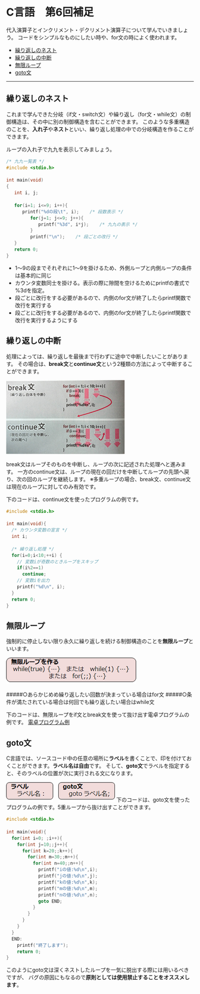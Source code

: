 # C言語　第6回補足
代入演算子とインクリメント・デクリメント演算子について学んでいきましょう。
コードをシンプルなものにしたい時や、for文の時によく使われます。

  - [繰り返しのネスト](#繰り返しのネスト)
  - [繰り返しの中断](#繰り返しの中断)
  - [無限ループ](#無限ループ)
  - [goto文](#goto文)
  
  -------------------------
  
## 繰り返しのネスト
これまで学んできた分岐（if文・switch文）や繰り返し（for文・while文）の制御構造は、その中に別の制御構造を含むことができます。
このような多重構造のことを、**入れ子**や**ネスト**といい、繰り返し処理の中での分岐構造を作ることができます。

ループの入れ子で九九を表示してみましょう。
``` C
/* 九九一覧表 */
#include <stdio.h>
 
int main(void)
{
   int i, j;
 
   for(i=1; i<=9; i++){
      printf("%dの段\t", i);    /* 段数表示 */
         for(j=1; j<=9; j++){
            printf("%3d", i*j);    /* 九九の表示 */
         }
         printf("\n");    /* 段ごとの改行 */
   }
   return 0;
}
```

 - 1～9の段までそれぞれに1～9を掛けるため、外側ループと内側ループの条件は基本的に同じ
 - カウンタ変数同士を掛ける。表示の際に隙間を空けるためにprintfの書式で %3dを指定。
 - 段ごとに改行をする必要があるので、内側のfor文が終了したらprintf関数で改行を実行する
 - 段ごとに改行をする必要があるので、内側のfor文が終了したらprintf関数で改行を実行するようにする

## 繰り返しの中断
処理によっては、繰り返しを最後まで行わずに途中で中断したいことがあります。
その場合は、**break文**と**continue文**という2種類の方法によって中断することができます。

![](./img/pc_06+_1.png)

break文はループそのものを中断し、ループの次に記述された処理へと進みます。
一方のcontinue文は、ループの現在の回だけを中断してループの先頭へ戻り、次の回のループを継続します。
※多重ループの場合、break文、continue文は現在のループに対してのみ有効です。

下のコードは、continue文を使ったプログラムの例です。

``` C
#include <stdio.h>
 
int main(void){
  /* カウンタ変数の宣言 */
  int i;
 
  /* 繰り返し処理 */
  for(i=0;i<10;++i) {
    // 変数iが奇数のときループをスキップ
    if(i%2==1)
      continue;
    // 変数iを出力
    printf("%d\n", i);
  }
  return 0;
}
```

## 無限ループ
強制的に停止しない限り永久に繰り返しを続ける制御構造のことを**無限ループ**といいます。

![](./img/pc_06+_2.png)

#####○あらかじめめ繰り返したい回数が決まっている場合はfor文
#####○条件が満たされている場合は何回でも繰り返したい場合はwhile文

下のコードは、無限ループをif文とbreak文を使って抜け出す電卓プログラムの例です。
[電卓プログラム例](pc_code_06+_1.md)

## goto文
C言語では、ソースコード中の任意の場所に**ラベル**を書くことで、印を付けておくことができます。**ラベル名は自由**です。
そして、**goto文**でラベルを指定すると、そのラベルの位置が次に実行される文になります。

![](./img/pc_06+_3.png)　![](./img/pc_06+_4.png)
下のコードは、goto文を使ったプログラムの例です。5重ループから抜け出すことができます。
```　C
#include <stdio.h>
 
int main(void){
  for(int i=0; ;i++){
    for(int j=10;;j++){
      for(int k=20;;k++){
        for(int m=30;;m++){
          for(int n=40;;n++){
            printf("iの値:%d\n",i);
            printf("jの値:%d\n",j);
            printf("kの値:%d\n",k);
            printf("mの値:%d\n",m);
            printf("nの値:%d\n",n);
            goto END;
          }  
        }
      }
    }
  }
  END:
    printf("終了します");
    return 0;
}
```

このようにgoto文は深くネストしたループを一気に脱出する際には用いるべきですが、
バグの原因にもなるので**原則としては使用禁止することをオススメします**。